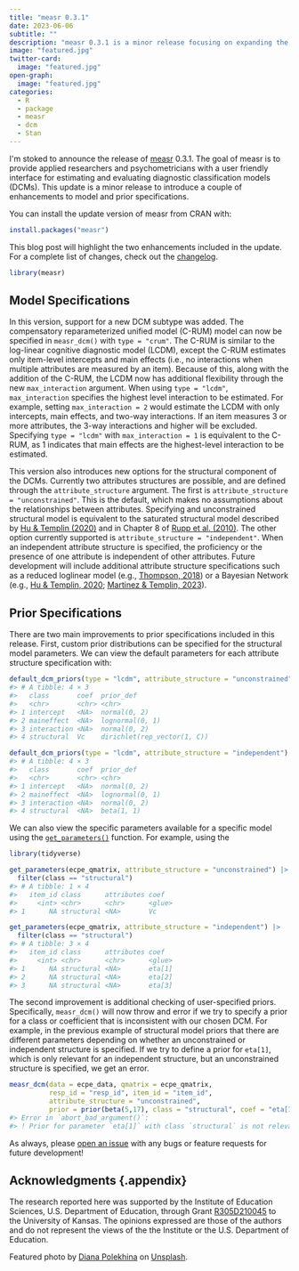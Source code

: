 ```yaml
---
title: "measr 0.3.1"
date: 2023-06-06
subtitle: ""
description: "measr 0.3.1 is a minor release focusing on expanding the set of models that can be estimated."
image: "featured.jpg"
twitter-card:
  image: "featured.jpg"
open-graph:
  image: "featured.jpg"
categories:
  - R
  - package
  - measr
  - dcm
  - Stan
---
```




I'm stoked to announce the release of [measr](https://measr.info) 0.3.1.
The goal of measr is to provide applied researchers and psychometricians with a user friendly interface for estimating and evaluating diagnostic classification models (DCMs).
This update is a minor release to introduce a couple of enhancements to model and prior specifications.

You can install the update version of measr from CRAN with:


```r
install.packages("measr")
```

This blog post will highlight the two enhancements included in the update.
For a complete list of changes, check out the [changelog](https://measr.info/news/index.html#measr-031).


```r
library(measr)
```

## Model Specifications

In this version, support for a new DCM subtype was added.
The compensatory reparameterized unified model (C-RUM) model can now be specified in `measr_dcm()` with `type = "crum"`.
The C-RUM is similar to the log-linear cognitive diagnostic model (LCDM), except the C-RUM estimates only item-level intercepts and main effects (i.e., no interactions when multiple attributes are measured by an item).
Because of this, along with the addition of the C-RUM, the LCDM now has additional flexibility through the new `max_interaction` argument.
When using `type = "lcdm"`, `max_interaction` specifies the highest level interaction to be estimated.
For example, setting `max_interaction = 2` would estimate the LCDM with only intercepts, main effects, and two-way interactions.
If an item measures 3 or more attributes, the 3-way interactions and higher will be excluded.
Specifying `type = "lcdm"` with `max_interaction = 1` is equivalent to the C-RUM, as 1 indicates that main effects are the highest-level interaction to be estimated.

This version also introduces new options for the structural component of the DCMs.
Currently two attributes structures are possible, and are defined through the `attribute_structure` argument.
The first is `attribute_structure = "unconstrained"`.
This is the default, which makes no assumptions about the relationships between attributes.
Specifying and unconstrained structural model is equivalent to the saturated structural model described by [Hu & Templin (2020)](https://doi.org/10.1080/00273171.2019.1632165) and in Chapter 8 of [Rupp et al. (2010)](https://www.amazon.com/Diagnostic-Measurement-Applications-Methodology-Sciences/dp/1606235273).
The other option currently supported is `attribute_structure = "independent"`.
When an independent attribute structure is specified, the proficiency or the presence of one attribute is independent of other attributes.
Future development will include additional attribute structure specifications such as a reduced loglinear model (e.g., [Thompson, 2018](https://dissertation.wjakethompson.com)) or a Bayesian Network (e.g., [Hu & Templin, 2020](https://doi.org/10.1080/00273171.2019.1632165); [Martinez & Templin, 2023](https://doi.org/10.31234/osf.io/pjc5f)).

## Prior Specifications

There are two main improvements to prior specifications included in this release.
First, custom prior distributions can be specified for the structural model parameters.
We can view the default parameters for each attribute structure specification with:


```r
default_dcm_priors(type = "lcdm", attribute_structure = "unconstrained")
#> # A tibble: 4 × 3
#>   class       coef  prior_def                  
#>   <chr>       <chr> <chr>                      
#> 1 intercept   <NA>  normal(0, 2)               
#> 2 maineffect  <NA>  lognormal(0, 1)            
#> 3 interaction <NA>  normal(0, 2)               
#> 4 structural  Vc    dirichlet(rep_vector(1, C))

default_dcm_priors(type = "lcdm", attribute_structure = "independent")
#> # A tibble: 4 × 3
#>   class       coef  prior_def      
#>   <chr>       <chr> <chr>          
#> 1 intercept   <NA>  normal(0, 2)   
#> 2 maineffect  <NA>  lognormal(0, 1)
#> 3 interaction <NA>  normal(0, 2)   
#> 4 structural  <NA>  beta(1, 1)
```

We can also view the specific parameters available for a specific model using the [`get_parameters()`](https://measr.info/reference/get_parameters.html) function.
For example, using the 


```r
library(tidyverse)

get_parameters(ecpe_qmatrix, attribute_structure = "unconstrained") |> 
  filter(class == "structural")
#> # A tibble: 1 × 4
#>   item_id class      attributes coef  
#>     <int> <chr>      <chr>      <glue>
#> 1      NA structural <NA>       Vc

get_parameters(ecpe_qmatrix, attribute_structure = "independent") |> 
  filter(class == "structural")
#> # A tibble: 3 × 4
#>   item_id class      attributes coef  
#>     <int> <chr>      <chr>      <glue>
#> 1      NA structural <NA>       eta[1]
#> 2      NA structural <NA>       eta[2]
#> 3      NA structural <NA>       eta[3]
```

The second improvement is additional checking of user-specified priors.
Specifically, `measr_dcm()` will now throw and error if we try to specify a prior for a class or coefficient that is inconsistent with our chosen DCM.
For example, in the previous example of structural model priors that there are different parameters depending on whether an unconstrained or independent structure is specified.
If we try to define a prior for `eta[1]`, which is only relevant for an independent structure, but an unconstrained structure is specified, we get an error.


```r
measr_dcm(data = ecpe_data, qmatrix = ecpe_qmatrix,
          resp_id = "resp_id", item_id = "item_id",
          attribute_structure = "unconstrained",
          prior = prior(beta(5,17), class = "structural", coef = "eta[1]"))
#> Error in `abort_bad_argument()`:
#> ! Prior for parameter `eta[1]` with class `structural` is not relevant for the chosen model or specified Q-matrix. See `?get_parameters()` for a list of relevant parameters.
```

As always, please [open an issue](https://github.com/wjakethompson/measr/issues) with any bugs or feature requests for future development!


## Acknowledgments {.appendix}

The research reported here was supported by the Institute of Education Sciences, U.S. Department of Education, through Grant [R305D210045](https://ies.ed.gov/funding/grantsearch/details.asp?ID=4546) to the University of Kansas. The opinions expressed are those of the authors and do not represent the views of the the Institute or the U.S. Department of Education.

Featured photo by <a href="https://unsplash.com/@diana_pole?utm_content=creditCopyText&utm_medium=referral&utm_source=unsplash">Diana Polekhina</a> on <a href="https://unsplash.com/photos/silver-and-black-necklace-on-yellow-textile-iUfusOthmgQ?utm_content=creditCopyText&utm_medium=referral&utm_source=unsplash">Unsplash</a>.
  
  
